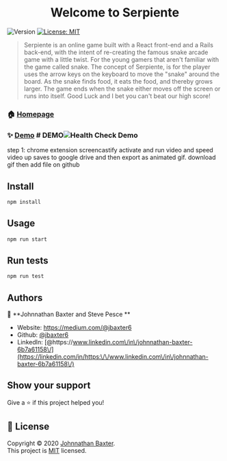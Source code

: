 <h1 align="center">Welcome to Serpiente </h1>
<p>
  <img alt="Version" src="https://img.shields.io/badge/version-0.1.0-blue.svg?cacheSeconds=2592000" />
  <a href="https://choosealicense.com/licenses/mit/" target="_blank">
    <img alt="License: MIT" src="https://img.shields.io/badge/License-MIT-yellow.svg" />
  </a>
</p>

> Serpiente is an online game built with a React front-end and a Rails back-end, with the intent of re-creating the famous snake arcade game with a little twist.  For the young gamers that aren't familiar with the game called snake.  The concept of Serpiente, is for the player uses the arrow keys on the keyboard to move the &#34;snake&#34; around the board. As the snake finds food, it eats the food, and thereby grows larger. The game ends when the snake either moves off the screen or runs into itself. Good Luck and I bet you can't beat our high score!

### 🏠 [Homepage](https://github.com/jbaxter6/Serpiente)

### ✨ [Demo](https://github.com/jbaxter6/Serpiente) # DEMO![Health Check Demo](healthCheck_demo.gif)
step 1: chrome extension screencastify activate and run video and speed video up
saves to google drive and then export as animated gif. download gif then add file on github


## Install

```sh
npm install
```

## Usage

```sh
npm run start
```

## Run tests

```sh
npm run test
```

## Authors

👤 **Johnnathan Baxter and Steve Pesce **

* Website: https://medium.com/@jbaxter6
* Github: [@jbaxter6](https://github.com/jbaxter6)
* LinkedIn: [@https:\/\/www.linkedin.com\/in\/johnnathan-baxter-6b7a61158\/](https://linkedin.com/in/https:\/\/www.linkedin.com\/in\/johnnathan-baxter-6b7a61158\/)

## Show your support

Give a ⭐️ if this project helped you!

## 📝 License

Copyright © 2020 [Johnnathan Baxter](https://github.com/jbaxter6).<br />
This project is [MIT](https://choosealicense.com/licenses/mit/) licensed.
